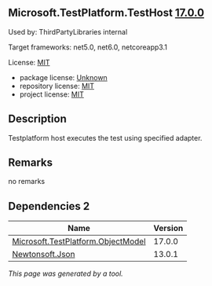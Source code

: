 Microsoft.TestPlatform.TestHost [17.0.0](https://www.nuget.org/packages/Microsoft.TestPlatform.TestHost/17.0.0)
--------------------

Used by: ThirdPartyLibraries internal

Target frameworks: net5.0, net6.0, netcoreapp3.1

License: [MIT](../../../../licenses/mit) 

- package license: [Unknown]() 
- repository license: [MIT](https://github.com/microsoft/vstest) 
- project license: [MIT](https://github.com/microsoft/vstest/) 

Description
-----------
Testplatform host executes the test using specified adapter.

Remarks
-----------
no remarks


Dependencies 2
-----------

|Name|Version|
|----------|:----|
|[Microsoft.TestPlatform.ObjectModel](../../../../packages/nuget.org/microsoft.testplatform.objectmodel/17.0.0)|17.0.0|
|[Newtonsoft.Json](../../../../packages/nuget.org/newtonsoft.json/13.0.1)|13.0.1|

*This page was generated by a tool.*